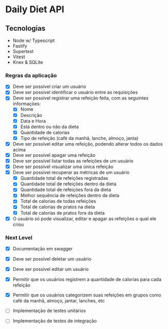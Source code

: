 # Daily Diet API

## Tecnologias

- Node w/ Typescript
- Fastify
- Supertest
- Vitest
- Knex & SQLite

### Regras da aplicação

- [x] Deve ser possível criar um usuário
- [x] Deve ser possível identificar o usuário entre as requisições
- [x] Deve ser possível registrar uma refeição feita, com as seguintes informações:
    - [x] Nome
    - [x] Descrição
    - [x] Data e Hora
    - [x] Está dentro ou não da dieta
    - [x] Quantidade de calorias
    - [x] Tipo de refeição (café da manhã, lanche, almoço, janta)
- [x] Deve ser possível editar uma refeição, podendo alterar todos os dados acima
- [x] Deve ser possível apagar uma refeição
- [x] Deve ser possível listar todas as refeições de um usuário
- [x] Deve ser possível visualizar uma única refeição
- [x] Deve ser possível recuperar as métricas de um usuário
    - [x] Quantidade total de refeições registradas
    - [x] Quantidade total de refeições dentro da dieta
    - [x] Quantidade total de refeições fora da dieta
    - [x] Melhor sequência de refeições dentro da dieta
    - [x] Total de calorias de todas refeições
    - [x] Total de calorias de pratos na dieta
    - [x] Total de calorias de pratos fora da dieta
- [x] O usuário só pode visualizar, editar e apagar as refeições o qual ele criou

### Next Level
- [x] Documentação em swagger
- [x] Deve ser possível deletar um usuário
- [x] Deve ser possível editar um usuário
- [x] Permitir que os usuários registrem a quantidade de calorias para cada refeição
- [x] Permitir que os usuários categorizem suas refeições em grupos como café da manhã, almoço, jantar, lanches, etc
- [ ] Implementação de testes unitários
- [ ] Implementação de testes de integração


